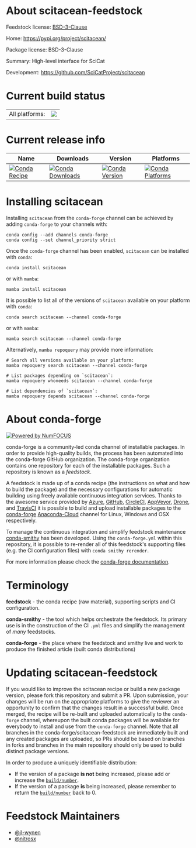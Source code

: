 About scitacean-feedstock
=========================

Feedstock license: [BSD-3-Clause](https://github.com/conda-forge/scitacean-feedstock/blob/main/LICENSE.txt)

Home: https://pypi.org/project/scitacean/

Package license: BSD-3-Clause

Summary: High-level interface for SciCat

Development: https://github.com/SciCatProject/scitacean

Current build status
====================


<table><tr><td>All platforms:</td>
    <td>
      <a href="https://dev.azure.com/conda-forge/feedstock-builds/_build/latest?definitionId=18480&branchName=main">
        <img src="https://dev.azure.com/conda-forge/feedstock-builds/_apis/build/status/scitacean-feedstock?branchName=main">
      </a>
    </td>
  </tr>
</table>

Current release info
====================

| Name | Downloads | Version | Platforms |
| --- | --- | --- | --- |
| [![Conda Recipe](https://img.shields.io/badge/recipe-scitacean-green.svg)](https://anaconda.org/conda-forge/scitacean) | [![Conda Downloads](https://img.shields.io/conda/dn/conda-forge/scitacean.svg)](https://anaconda.org/conda-forge/scitacean) | [![Conda Version](https://img.shields.io/conda/vn/conda-forge/scitacean.svg)](https://anaconda.org/conda-forge/scitacean) | [![Conda Platforms](https://img.shields.io/conda/pn/conda-forge/scitacean.svg)](https://anaconda.org/conda-forge/scitacean) |

Installing scitacean
====================

Installing `scitacean` from the `conda-forge` channel can be achieved by adding `conda-forge` to your channels with:

```
conda config --add channels conda-forge
conda config --set channel_priority strict
```

Once the `conda-forge` channel has been enabled, `scitacean` can be installed with `conda`:

```
conda install scitacean
```

or with `mamba`:

```
mamba install scitacean
```

It is possible to list all of the versions of `scitacean` available on your platform with `conda`:

```
conda search scitacean --channel conda-forge
```

or with `mamba`:

```
mamba search scitacean --channel conda-forge
```

Alternatively, `mamba repoquery` may provide more information:

```
# Search all versions available on your platform:
mamba repoquery search scitacean --channel conda-forge

# List packages depending on `scitacean`:
mamba repoquery whoneeds scitacean --channel conda-forge

# List dependencies of `scitacean`:
mamba repoquery depends scitacean --channel conda-forge
```


About conda-forge
=================

[![Powered by
NumFOCUS](https://img.shields.io/badge/powered%20by-NumFOCUS-orange.svg?style=flat&colorA=E1523D&colorB=007D8A)](https://numfocus.org)

conda-forge is a community-led conda channel of installable packages.
In order to provide high-quality builds, the process has been automated into the
conda-forge GitHub organization. The conda-forge organization contains one repository
for each of the installable packages. Such a repository is known as a *feedstock*.

A feedstock is made up of a conda recipe (the instructions on what and how to build
the package) and the necessary configurations for automatic building using freely
available continuous integration services. Thanks to the awesome service provided by
[Azure](https://azure.microsoft.com/en-us/services/devops/), [GitHub](https://github.com/),
[CircleCI](https://circleci.com/), [AppVeyor](https://www.appveyor.com/),
[Drone](https://cloud.drone.io/welcome), and [TravisCI](https://travis-ci.com/)
it is possible to build and upload installable packages to the
[conda-forge](https://anaconda.org/conda-forge) [Anaconda-Cloud](https://anaconda.org/)
channel for Linux, Windows and OSX respectively.

To manage the continuous integration and simplify feedstock maintenance
[conda-smithy](https://github.com/conda-forge/conda-smithy) has been developed.
Using the ``conda-forge.yml`` within this repository, it is possible to re-render all of
this feedstock's supporting files (e.g. the CI configuration files) with ``conda smithy rerender``.

For more information please check the [conda-forge documentation](https://conda-forge.org/docs/).

Terminology
===========

**feedstock** - the conda recipe (raw material), supporting scripts and CI configuration.

**conda-smithy** - the tool which helps orchestrate the feedstock.
                   Its primary use is in the construction of the CI ``.yml`` files
                   and simplify the management of *many* feedstocks.

**conda-forge** - the place where the feedstock and smithy live and work to
                  produce the finished article (built conda distributions)


Updating scitacean-feedstock
============================

If you would like to improve the scitacean recipe or build a new
package version, please fork this repository and submit a PR. Upon submission,
your changes will be run on the appropriate platforms to give the reviewer an
opportunity to confirm that the changes result in a successful build. Once
merged, the recipe will be re-built and uploaded automatically to the
`conda-forge` channel, whereupon the built conda packages will be available for
everybody to install and use from the `conda-forge` channel.
Note that all branches in the conda-forge/scitacean-feedstock are
immediately built and any created packages are uploaded, so PRs should be based
on branches in forks and branches in the main repository should only be used to
build distinct package versions.

In order to produce a uniquely identifiable distribution:
 * If the version of a package **is not** being increased, please add or increase
   the [``build/number``](https://docs.conda.io/projects/conda-build/en/latest/resources/define-metadata.html#build-number-and-string).
 * If the version of a package **is** being increased, please remember to return
   the [``build/number``](https://docs.conda.io/projects/conda-build/en/latest/resources/define-metadata.html#build-number-and-string)
   back to 0.

Feedstock Maintainers
=====================

* [@jl-wynen](https://github.com/jl-wynen/)
* [@nitrosx](https://github.com/nitrosx/)

